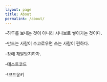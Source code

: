 ```yaml
---
layout: page
title: About
permalink: /about/
---
```




-하루를 보내는 것이 아니라 시나브로 쌓아가는 것이다.

-만드는 사람이 수고로우면 쓰는 사람이 편하다.

-장애 재발방지하자.

-테스트코드

-!코드몽키